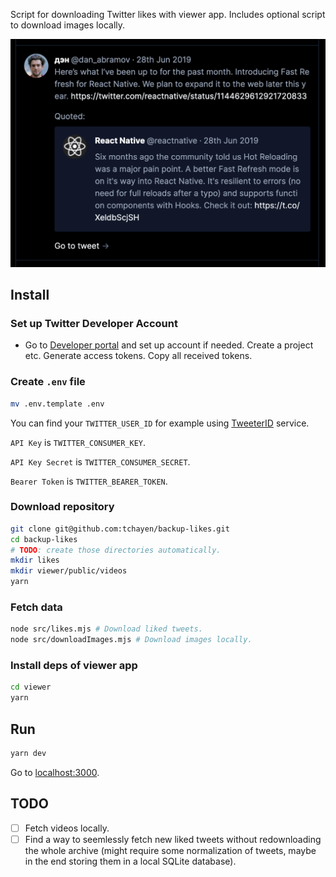 Script for downloading Twitter likes with viewer app. Includes optional script to download images locally.

![Screenshot of the viewer app](screenshots/1.png)

## Install

### Set up Twitter Developer Account

- Go to [Developer portal](https://developer.twitter.com/en/portal/projects/) and set up account if needed. Create a project etc. Generate access tokens. Copy all received tokens.

### Create `.env` file

```bash
mv .env.template .env
```

You can find your `TWITTER_USER_ID` for example using [TweeterID](https://tweeterid.com/) service.

`API Key` is `TWITTER_CONSUMER_KEY`.

`API Key Secret` is `TWITTER_CONSUMER_SECRET`.

`Bearer Token` is `TWITTER_BEARER_TOKEN`.

### Download repository

```bash
git clone git@github.com:tchayen/backup-likes.git
cd backup-likes
# TODO: create those directories automatically.
mkdir likes
mkdir viewer/public/videos
yarn
```

### Fetch data

```bash
node src/likes.mjs # Download liked tweets.
node src/downloadImages.mjs # Download images locally.
```

### Install deps of viewer app

```bash
cd viewer
yarn
```

## Run

```bash
yarn dev
```

Go to [localhost:3000](http://localhost:3000).

## TODO

- [ ] Fetch videos locally.
- [ ] Find a way to seemlessly fetch new liked tweets without redownloading the whole archive (might require some normalization of tweets, maybe in the end storing them in a local SQLite database).
